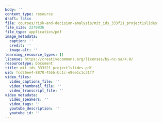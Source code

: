 ```yaml
---
body: ''
content_type: resource
draft: false
file: courses/risk-and-decision-analysis/mit_ids_333f21_project1slides.pdf
file_size: 2270836
file_type: application/pdf
image_metadata:
  caption: ''
  credit: ''
  image-alt: ''
learning_resource_types: []
license: https://creativecommons.org/licenses/by-nc-sa/4.0/
resourcetype: Document
title: mit_ids_333f21_project1slides.pdf
uid: fcd26ee4-8870-456b-bc1c-e9ee1c1c31f7
video_files:
  video_captions_file: ''
  video_thumbnail_file: ''
  video_transcript_file: ''
video_metadata:
  video_speakers: ''
  video_tags: ''
  youtube_description: ''
  youtube_id: ''
---
```

